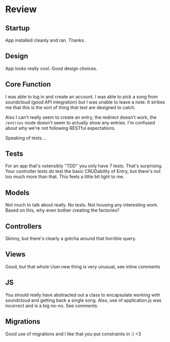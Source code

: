 # Review

## Startup

App installed cleanly and ran.  Thanks.

## Design

App looks really cool.  Good design choices.

## Core Function

I was able to log in and create an account. I was able to pick a song from
soundcloud (good API integration) but I was unable to leave a note.  It strikes
me that this is the sort of thing that test are designed to catch.

Also I can't really seem to create an entry, the redirect doesn't work, the
`/entries` route doesn't seem to actually show any entries.  I'm confused about
why we're not following RESTful expectations.

Speaking of tests....

## Tests

For an app that's ostensibly "TDD" you only have 7 tests.  That's surprising.
Your controller tests _do_ test the basic CRUDability of Entry, but there's not
too much more than that.  This feels a little bit light to me.

## Models

Not much to talk about really.  No tests.  Not housing any interesting work.
Based on this, why even bother creating the factories?

## Controllers

Skinny, but there's clearly a gotcha around that horrible query.

## Views

Good, but that whole User.new thing is very unusual, see inline comments

## JS

You should really have abstracted out a class to encapsulate working with
soundcloud and getting back a single song.  Also, use of application.js was
incorrect and is a big no-no.  See comments.

## Migrations

Good use of migrations and I like that you put constraints in :) <3



